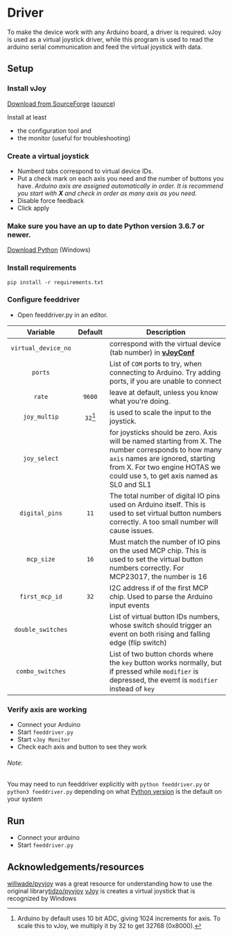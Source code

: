 # Driver

To make the device work with any Arduino board, a driver is required. vJoy is used as a virtual joystick driver, while this program is used to read the arduino serial communication and feed the virtual joystick with data.

## Setup

### Install vJoy
[Download from SourceForge](https://sourceforge.net/projects/vjoystick/) ([source](https://github.com/shauleiz/vJoy))

Install at least
- the configuration tool and
- the monitor (useful for troubleshooting)

### Create a virtual joystick

- Numberd tabs correspond to virtual device IDs.
- Put a check mark on each axis you need and the number of buttons you have.
*Arduino axis are assigned automatically in order. It is recommend you start with **X** and check in order as many axis as you need.*
- Disable force feedback
- Click apply

### Make sure you have an up to date Python version 3.6.7 or newer.

[Download Python](https://www.python.org/downloads/) (Windows)

### Install requirements
```pip install -r requirements.txt```

### Configure feeddriver

- Open feeddriver.py in an editor.

| Variable | Default | Description |
| :--: | :--: | -- |
| `virtual_device_no` | | correspond with the virtual device (tab number) in [**vJoyConf**](https://sourceforge.net/projects/vjoystick/) |
| `ports` |  | List of `COM` ports to try, when connecting to Arduino. Try adding ports, if you are unable to connect |
| `rate` | `9600` | leave at default, unless you know what you're doing. |
| `joy_multip` | `32`[^ADC] | is used to scale the input to the joystick. |
| `joy_select` |  | for joysticks should be zero. Axis will be named starting from X. The number corresponds to how many `axis` names are ignored, starting from X. For two engine HOTAS we could use `5`, to get axis named as SL0 and SL1 |
| `digital_pins` | `11` | The total number of digital IO pins used on Arduino itself. This is used to set virtual button numbers correctly. A too small number will cause issues. |
| `mcp_size` | `16` | Must match the number of IO pins on the used MCP chip. This is used to set the virtual button numbers correctly. For MCP23017, the number is 16 |
| `first_mcp_id` | `32` | I2C address if of the first MCP chip. Used to parse the Arduino input events |
| `double_switches` | | List of virtual button IDs numbers, whose switch should trigger an event on both rising and falling edge (flip switch) |
| `combo_switches` | | List of two button chords where the `key` button works normally, but if pressed while `modifier` is depressed, the evemt is `modifier` instead of `key` |


[^ADC]: Arduino by default uses 10 bit ADC, giving 1024 increments for axis. To scale this to vJoy, we multiply it by 32 to get 32768 (0x8000).

### Verify axis are working

- Connect your Arduino
- Start `feeddriver.py`
- Start `vJoy Monitor`
- Check each axis and button to see they work

###### Note:
You may need to run feeddriver explicitly with 
```python feeddriver.py```
or
```python3 feeddriver.py```
depending on what [Python version](#make-sure-you-have-an-up-to-date-python-version-367-or-newer) is the default on your system

## Run

- Connect your arduino
- Start `feeddriver.py`

## Acknowledgements/resources

[willwade/pyvjoy](https://github.com/willwade/pyvjoy) was a great resource for understanding how to use the original library[tidzo/pyvjoy](https://github.com/tidzo/pyvjoy)
[vJoy](https://sourceforge.net/projects/vjoystick/) is creates a virtual joystick that is recognized by Windows
